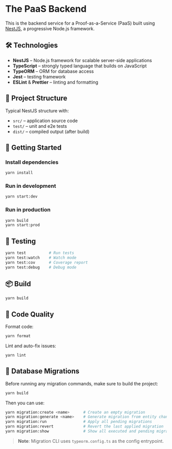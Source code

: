 # The PaaS Backend

This is the backend service for a Proof-as-a-Service (PaaS) built using [NestJS](https://nestjs.com/), a progressive Node.js framework.

## 🛠️ Technologies

- **NestJS** – Node.js framework for scalable server-side applications
- **TypeScript** – strongly typed language that builds on JavaScript
- **TypeORM** – ORM for database access
- **Jest** – testing framework
- **ESLint** & **Prettier** – linting and formatting

## 📁 Project Structure

Typical NestJS structure with:

- `src/` – application source code
- `test/` – unit and e2e tests
- `dist/` – compiled output (after build)

## 🚀 Getting Started

### Install dependencies

```bash
yarn install
````

### Run in development

```bash
yarn start:dev
```

### Run in production

```bash
yarn build
yarn start:prod
```

## 🧪 Testing

```bash
yarn test          # Run tests
yarn test:watch    # Watch mode
yarn test:cov      # Coverage report
yarn test:debug    # Debug mode
```

## 📦 Build

```bash
yarn build
```

## 🧹 Code Quality

Format code:

```bash
yarn format
```

Lint and auto-fix issues:

```bash
yarn lint
```

## 🧬 Database Migrations

Before running any migration commands, make sure to build the project:

```bash
yarn build
```

Then you can use:

```bash
yarn migration:create <name>      # Create an empty migration
yarn migration:generate <name>    # Generate migration from entity changes
yarn migration:run                # Apply all pending migrations
yarn migration:revert             # Revert the last applied migration
yarn migration:show               # Show all executed and pending migrations
```

> **Note**: Migration CLI uses `typeorm.config.ts` as the config entrypoint.
